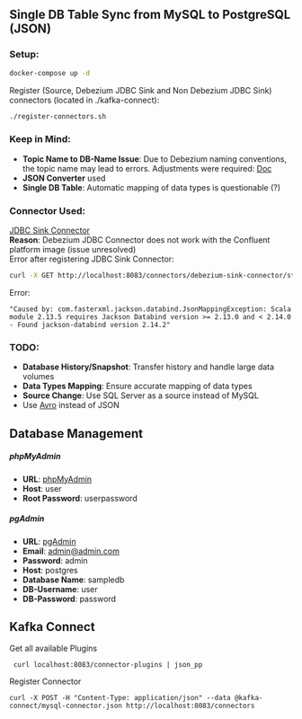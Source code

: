 ## Single DB Table Sync from MySQL to PostgreSQL (JSON)

### Setup:
```bash
docker-compose up -d
```
Register (Source, Debezium JDBC Sink and Non Debezium JDBC Sink) connectors (located in ./kafka-connect):
```bash
./register-connectors.sh
```

### Keep in Mind:
- **Topic Name to DB-Name Issue**: Due to Debezium naming conventions, the topic name may lead to errors. Adjustments were required: [Doc](https://docs.confluent.io/kafka-connectors/jdbc/current/sink-connector/sink_config_options.html#data-mapping)
- **JSON Converter** used
- **Single DB Table**: Automatic mapping of data types is questionable (?)

### Connector Used:
[JDBC Sink Connector](https://docs.confluent.io/kafka-connectors/jdbc/current/sink-connector/overview.html#jdbc-sink-connector-for-cp)  
**Reason**: Debezium JDBC Connector does not work with the Confluent platform image (issue unresolved)  
Error after registering JDBC Sink Connector:
```bash
curl -X GET http://localhost:8083/connectors/debezium-sink-connector/status
```
Error:  
```plaintext
"Caused by: com.fasterxml.jackson.databind.JsonMappingException: Scala module 2.13.5 requires Jackson Databind version >= 2.13.0 and < 2.14.0 - Found jackson-databind version 2.14.2"
```

### TODO:
- **Database History/Snapshot**: Transfer history and handle large data volumes
- **Data Types Mapping**: Ensure accurate mapping of data types
- **Source Change**: Use SQL Server as a source instead of MySQL
- Use [Avro](https://debezium.io/documentation/reference/stable/configuration/avro.html) instead of JSON


## Database Management

##### phpMyAdmin
- **URL**: [phpMyAdmin](http://localhost:8081)
- **Host**: user
- **Root Password**: userpassword

##### pgAdmin
- **URL**: [pgAdmin](http://localhost:8082)
- **Email**: admin@admin.com
- **Password**: admin
- **Host**: postgres
- **Database Name**: sampledb
- **DB-Username**: user
- **DB-Password**: password




## Kafka Connect
Get all available Plugins
```
 curl localhost:8083/connector-plugins | json_pp
```
Register Connector
```
curl -X POST -H "Content-Type: application/json" --data @kafka-connect/mysql-connector.json http://localhost:8083/connectors
```
